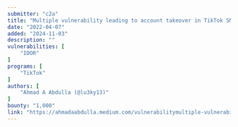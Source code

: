 ```yaml
---
submitter: "c2a"
title: "Multiple vulnerability leading to account takeover in TikTok SMB subdomain."
date: "2022-04-07"
added: "2024-11-03"
description: ""
vulnerabilities: [
    "IDOR"
]
programs: [
    "TikTok"
]
authors: [
    "Ahmad A Abdulla (@lu3ky13)"
]
bounty: "1,000"
link: "https://ahmadaabdulla.medium.com/vulnerabilitymultiple-vulnerability-leading-to-account-takeover-in-tiktok-smb-subdomain-c99e4a50b377"
---
```




